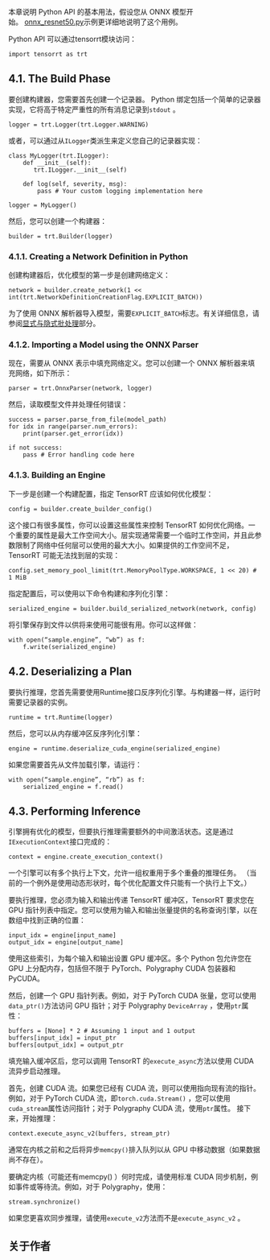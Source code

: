 ﻿本章说明 Python API 的基本用法，假设您从 ONNX 模型开始。 [onnx\_resnet50.py](https://github.com/NVIDIA/TensorRT/blob/main/samples/python/introductory_parser_samples/onnx_resnet50.py)示例更详细地说明了这个用例。

Python API 可以通过tensorrt模块访问：

```
import tensorrt as trt
```

## [](https://github.com/HeKun-NVIDIA/TensorRT-Developer_Guide_in_Chinese/blob/main/4.TensorRT%E7%9A%84Python%E6%8E%A5%E5%8F%A3%E8%A7%A3%E6%9E%90/TensorRT%E7%9A%84Python%E6%8E%A5%E5%8F%A3%E8%A7%A3%E6%9E%90.md#41-the-build-phase)4.1. The Build Phase

要创建构建器，您需要首先创建一个记录器。 Python 绑定包括一个简单的记录器实现，它将高于特定严重性的所有消息记录到`stdout` 。

```
logger = trt.Logger(trt.Logger.WARNING)
```

或者，可以通过从`ILogger`类派生来定义您自己的记录器实现：

```
class MyLogger(trt.ILogger):
    def __init__(self):
       trt.ILogger.__init__(self)

    def log(self, severity, msg):
        pass # Your custom logging implementation here

logger = MyLogger()
```

然后，您可以创建一个构建器：

```
builder = trt.Builder(logger)
```

### [](https://github.com/HeKun-NVIDIA/TensorRT-Developer_Guide_in_Chinese/blob/main/4.TensorRT%E7%9A%84Python%E6%8E%A5%E5%8F%A3%E8%A7%A3%E6%9E%90/TensorRT%E7%9A%84Python%E6%8E%A5%E5%8F%A3%E8%A7%A3%E6%9E%90.md#411-creating-a-network-definition-in-python)4.1.1. Creating a Network Definition in Python

创建构建器后，优化模型的第一步是创建网络定义：

```
network = builder.create_network(1 << int(trt.NetworkDefinitionCreationFlag.EXPLICIT_BATCH))
```

为了使用 ONNX 解析器导入模型，需要`EXPLICIT_BATCH`标志。有关详细信息，请参阅[显式与隐式批处理](https://docs.nvidia.com/deeplearning/tensorrt/developer-guide/index.html#explicit-implicit-batch)部分。

### [](https://github.com/HeKun-NVIDIA/TensorRT-Developer_Guide_in_Chinese/blob/main/4.TensorRT%E7%9A%84Python%E6%8E%A5%E5%8F%A3%E8%A7%A3%E6%9E%90/TensorRT%E7%9A%84Python%E6%8E%A5%E5%8F%A3%E8%A7%A3%E6%9E%90.md#412-importing-a-model-using-the-onnx-parser)4.1.2. Importing a Model using the ONNX Parser

现在，需要从 ONNX 表示中填充网络定义。您可以创建一个 ONNX 解析器来填充网络，如下所示：

```
parser = trt.OnnxParser(network, logger)
```

然后，读取模型文件并处理任何错误：

```
success = parser.parse_from_file(model_path)
for idx in range(parser.num_errors):
    print(parser.get_error(idx))

if not success:
    pass # Error handling code here
```

### [](https://github.com/HeKun-NVIDIA/TensorRT-Developer_Guide_in_Chinese/blob/main/4.TensorRT%E7%9A%84Python%E6%8E%A5%E5%8F%A3%E8%A7%A3%E6%9E%90/TensorRT%E7%9A%84Python%E6%8E%A5%E5%8F%A3%E8%A7%A3%E6%9E%90.md#413-building-an-engine)4.1.3. Building an Engine

下一步是创建一个构建配置，指定 TensorRT 应该如何优化模型：

```
config = builder.create_builder_config()
```

这个接口有很多属性，你可以设置这些属性来控制 TensorRT 如何优化网络。一个重要的属性是最大工作空间大小。层实现通常需要一个临时工作空间，并且此参数限制了网络中任何层可以使用的最大大小。如果提供的工作空间不足，TensorRT 可能无法找到层的实现：

```
config.set_memory_pool_limit(trt.MemoryPoolType.WORKSPACE, 1 << 20) # 1 MiB
```

指定配置后，可以使用以下命令构建和序列化引擎：

```
serialized_engine = builder.build_serialized_network(network, config)
```

将引擎保存到文件以供将来使用可能很有用。你可以这样做：

```
with open(“sample.engine”, “wb”) as f:
    f.write(serialized_engine)
```

## [](https://github.com/HeKun-NVIDIA/TensorRT-Developer_Guide_in_Chinese/blob/main/4.TensorRT%E7%9A%84Python%E6%8E%A5%E5%8F%A3%E8%A7%A3%E6%9E%90/TensorRT%E7%9A%84Python%E6%8E%A5%E5%8F%A3%E8%A7%A3%E6%9E%90.md#42-deserializing-a-plan)4.2. Deserializing a Plan

要执行推理，您首先需要使用Runtime接口反序列化引擎。与构建器一样，运行时需要记录器的实例。

```
runtime = trt.Runtime(logger)
```

然后，您可以从内存缓冲区反序列化引擎：

```
engine = runtime.deserialize_cuda_engine(serialized_engine)
```

如果您需要首先从文件加载引擎，请运行：

```
with open(“sample.engine”, “rb”) as f:
    serialized_engine = f.read()
```

## [](https://github.com/HeKun-NVIDIA/TensorRT-Developer_Guide_in_Chinese/blob/main/4.TensorRT%E7%9A%84Python%E6%8E%A5%E5%8F%A3%E8%A7%A3%E6%9E%90/TensorRT%E7%9A%84Python%E6%8E%A5%E5%8F%A3%E8%A7%A3%E6%9E%90.md#43-performing-inference)4.3. Performing Inference

引擎拥有优化的模型，但要执行推理需要额外的中间激活状态。这是通过`IExecutionContext`接口完成的：

```
context = engine.create_execution_context()
```

一个引擎可以有多个执行上下文，允许一组权重用于多个重叠的推理任务。 （当前的一个例外是使用动态形状时，每个优化配置文件只能有一个执行上下文。）

要执行推理，您必须为输入和输出传递 TensorRT 缓冲区，TensorRT 要求您在 GPU 指针列表中指定。您可以使用为输入和输出张量提供的名称查询引擎，以在数组中找到正确的位置：

```
input_idx = engine[input_name]
output_idx = engine[output_name]
```

使用这些索引，为每个输入和输出设置 GPU 缓冲区。多个 Python 包允许您在 GPU 上分配内存，包括但不限于 PyTorch、Polygraphy CUDA 包装器和 PyCUDA。

然后，创建一个 GPU 指针列表。例如，对于 PyTorch CUDA 张量，您可以使用`data_ptr()`方法访问 GPU 指针；对于 Polygraphy `DeviceArray` ，使用`ptr`属性：

```
buffers = [None] * 2 # Assuming 1 input and 1 output
buffers[input_idx] = input_ptr
buffers[output_idx] = output_ptr
```

填充输入缓冲区后，您可以调用 TensorRT 的`execute_async`方法以使用 CUDA 流异步启动推理。

首先，创建 CUDA 流。如果您已经有 CUDA 流，则可以使用指向现有流的指针。例如，对于 PyTorch CUDA 流，即`torch.cuda.Stream()` ，您可以使用`cuda_stream`属性访问指针；对于 Polygraphy CUDA 流，使用`ptr`属性。 接下来，开始推理：

```
context.execute_async_v2(buffers, stream_ptr)
```

通常在内核之前和之后将异步`memcpy()`排入队列以从 GPU 中移动数据（如果数据尚不存在）。

要确定内核（可能还有memcpy() ）何时完成，请使用标准 CUDA 同步机制，例如事件或等待流。例如，对于 Polygraphy，使用：

```
stream.synchronize()
```

如果您更喜欢同步推理，请使用`execute_v2`方法而不是`execute_async_v2` 。

## 关于作者